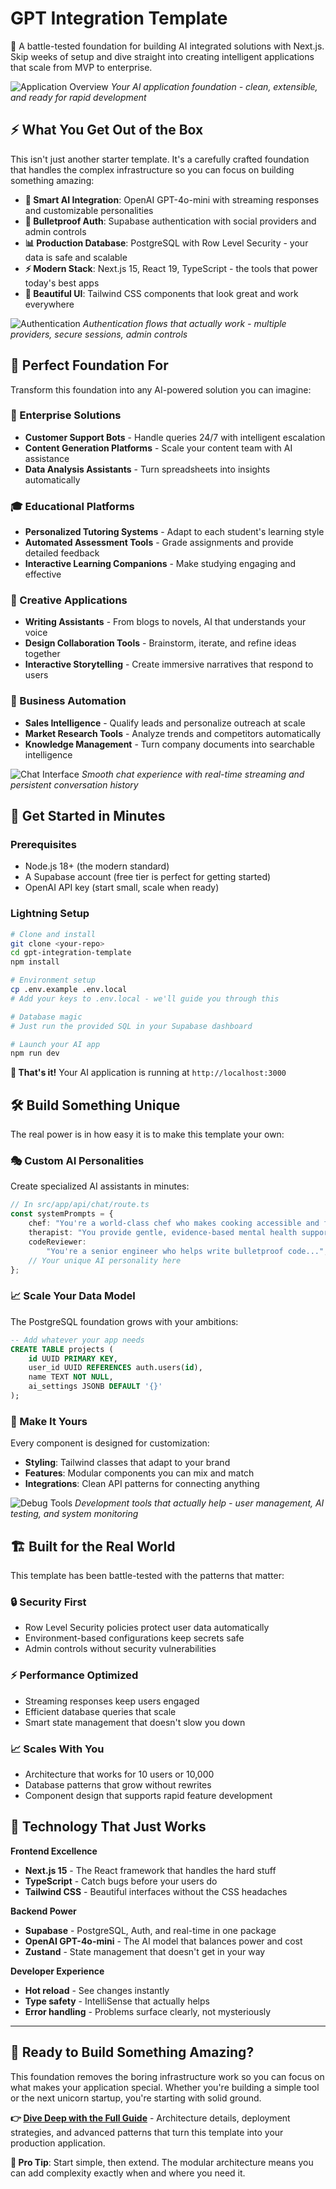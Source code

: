 # GPT Integration Template

🚀 A battle-tested foundation for building AI integrated solutions with Next.js. Skip weeks of setup and dive straight into creating intelligent applications that scale from MVP to enterprise.

![Application Overview](./docs/screenshots/start.png)
_Your AI application foundation - clean, extensible, and ready for rapid development_

## ⚡ What You Get Out of the Box

This isn't just another starter template. It's a carefully crafted foundation that handles the complex infrastructure so you can focus on building something amazing:

-   **🧠 Smart AI Integration**: OpenAI GPT-4o-mini with streaming responses and customizable personalities
-   **🔐 Bulletproof Auth**: Supabase authentication with social providers and admin controls
-   **📊 Production Database**: PostgreSQL with Row Level Security - your data is safe and scalable
-   **⚡ Modern Stack**: Next.js 15, React 19, TypeScript - the tools that power today's best apps
-   **🎨 Beautiful UI**: Tailwind CSS components that look great and work everywhere

![Authentication](./docs/screenshots/auth.png)
_Authentication flows that actually work - multiple providers, secure sessions, admin controls_

## 🎯 Perfect Foundation For

Transform this foundation into any AI-powered solution you can imagine:

### 🏢 Enterprise Solutions

-   **Customer Support Bots** - Handle queries 24/7 with intelligent escalation
-   **Content Generation Platforms** - Scale your content team with AI assistance
-   **Data Analysis Assistants** - Turn spreadsheets into insights automatically

### 🎓 Educational Platforms

-   **Personalized Tutoring Systems** - Adapt to each student's learning style
-   **Automated Assessment Tools** - Grade assignments and provide detailed feedback
-   **Interactive Learning Companions** - Make studying engaging and effective

### 🎨 Creative Applications

-   **Writing Assistants** - From blogs to novels, AI that understands your voice
-   **Design Collaboration Tools** - Brainstorm, iterate, and refine ideas together
-   **Interactive Storytelling** - Create immersive narratives that respond to users

### 💼 Business Automation

-   **Sales Intelligence** - Qualify leads and personalize outreach at scale
-   **Market Research Tools** - Analyze trends and competitors automatically
-   **Knowledge Management** - Turn company documents into searchable intelligence

![Chat Interface](./docs/screenshots/chat.png)
_Smooth chat experience with real-time streaming and persistent conversation history_

## 🚀 Get Started in Minutes

### Prerequisites

-   Node.js 18+ (the modern standard)
-   A Supabase account (free tier is perfect for getting started)
-   OpenAI API key (start small, scale when ready)

### Lightning Setup

```bash
# Clone and install
git clone <your-repo>
cd gpt-integration-template
npm install

# Environment setup
cp .env.example .env.local
# Add your keys to .env.local - we'll guide you through this

# Database magic
# Just run the provided SQL in your Supabase dashboard

# Launch your AI app
npm run dev
```

**🎉 That's it!** Your AI application is running at `http://localhost:3000`

## 🛠 Build Something Unique

The real power is in how easy it is to make this template your own:

### 🎭 Custom AI Personalities

Create specialized AI assistants in minutes:

```typescript
// In src/app/api/chat/route.ts
const systemPrompts = {
    chef: "You're a world-class chef who makes cooking accessible and fun...",
    therapist: "You provide gentle, evidence-based mental health support...",
    codeReviewer:
        "You're a senior engineer who helps write bulletproof code...",
    // Your unique AI personality here
};
```

### 📈 Scale Your Data Model

The PostgreSQL foundation grows with your ambitions:

```sql
-- Add whatever your app needs
CREATE TABLE projects (
    id UUID PRIMARY KEY,
    user_id UUID REFERENCES auth.users(id),
    name TEXT NOT NULL,
    ai_settings JSONB DEFAULT '{}'
);
```

### 🎨 Make It Yours

Every component is designed for customization:

-   **Styling**: Tailwind classes that adapt to your brand
-   **Features**: Modular components you can mix and match
-   **Integrations**: Clean API patterns for connecting anything

![Debug Tools](./docs/screenshots/debug.png)
_Development tools that actually help - user management, AI testing, and system monitoring_

## 🏗 Built for the Real World

This template has been battle-tested with the patterns that matter:

### 🔒 Security First

-   Row Level Security policies protect user data automatically
-   Environment-based configurations keep secrets safe
-   Admin controls without security vulnerabilities

### ⚡ Performance Optimized

-   Streaming responses keep users engaged
-   Efficient database queries that scale
-   Smart state management that doesn't slow you down

### 📈 Scales With You

-   Architecture that works for 10 users or 10,000
-   Database patterns that grow without rewrites
-   Component design that supports rapid feature development

## 🔧 Technology That Just Works

**Frontend Excellence**

-   **Next.js 15** - The React framework that handles the hard stuff
-   **TypeScript** - Catch bugs before your users do
-   **Tailwind CSS** - Beautiful interfaces without the CSS headaches

**Backend Power**

-   **Supabase** - PostgreSQL, Auth, and real-time in one package
-   **OpenAI GPT-4o-mini** - The AI model that balances power and cost
-   **Zustand** - State management that doesn't get in your way

**Developer Experience**

-   **Hot reload** - See changes instantly
-   **Type safety** - IntelliSense that actually helps
-   **Error handling** - Problems surface clearly, not mysteriously

---

## 🚀 Ready to Build Something Amazing?

This foundation removes the boring infrastructure work so you can focus on what makes your application special. Whether you're building a simple tool or the next unicorn startup, you're starting with solid ground.

**👉 [Dive Deep with the Full Guide](./FULL_GUIDE.md)** - Architecture details, deployment strategies, and advanced patterns that turn this template into your production application.

**🎯 Pro Tip**: Start simple, then extend. The modular architecture means you can add complexity exactly when and where you need it.
